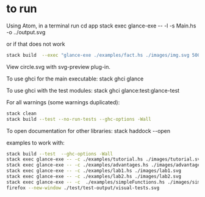 # to run

Using Atom, in a terminal run
cd app
stack exec glance-exe -- -l -s Main.hs -o ../output.svg

or if that does not work
<!-- stack build  --exec "glance-exe -o output.svg -w 500" -->
```bash
stack build  --exec "glance-exe ./examples/fact.hs ./images/img.svg 500"
```

View circle.svg with svg-preview plug-in.

To use ghci for the main executable:
stack ghci glance

To use ghci with the test modules:
stack ghci glance:test:glance-test

For all warnings (some warnings duplicated):

```bash
stack clean
stack build --test --no-run-tests --ghc-options -Wall
```

To open documentation for other libraries:
stack haddock --open <package-name>

examples to work with:

```bash
stack build --test  --ghc-options -Wall
stack exec glance-exe -- -c ./examples/tutorial.hs ./images/tutorial.svg
stack exec glance-exe -- -c ./examples/advantages.hs ./images/advantages.svg
stack exec glance-exe -- -c ./examples/lab1.hs ./images/lab1.svg
stack exec glance-exe -- -c ./examples/lab2.hs ./images/lab2.svg
stack exec glance-exe -- -c  ./examples/simpleFunctions.hs ./images/simpleFunctions.svg
firefox --new-window ./test/test-output/visual-tests.svg
```
